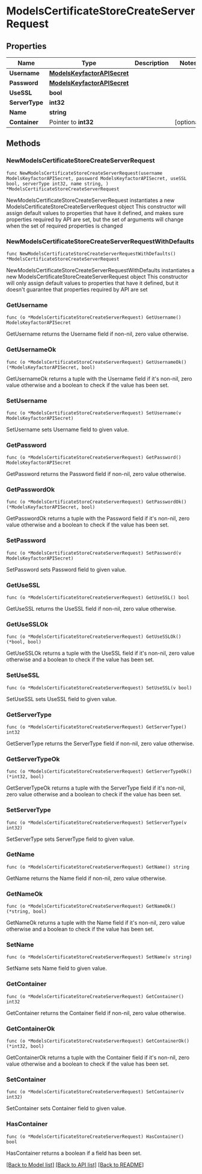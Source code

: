 # ModelsCertificateStoreCreateServerRequest

## Properties

Name | Type | Description | Notes
------------ | ------------- | ------------- | -------------
**Username** | [**ModelsKeyfactorAPISecret**](ModelsKeyfactorAPISecret.md) |  | 
**Password** | [**ModelsKeyfactorAPISecret**](ModelsKeyfactorAPISecret.md) |  | 
**UseSSL** | **bool** |  | 
**ServerType** | **int32** |  | 
**Name** | **string** |  | 
**Container** | Pointer to **int32** |  | [optional] 

## Methods

### NewModelsCertificateStoreCreateServerRequest

`func NewModelsCertificateStoreCreateServerRequest(username ModelsKeyfactorAPISecret, password ModelsKeyfactorAPISecret, useSSL bool, serverType int32, name string, ) *ModelsCertificateStoreCreateServerRequest`

NewModelsCertificateStoreCreateServerRequest instantiates a new ModelsCertificateStoreCreateServerRequest object
This constructor will assign default values to properties that have it defined,
and makes sure properties required by API are set, but the set of arguments
will change when the set of required properties is changed

### NewModelsCertificateStoreCreateServerRequestWithDefaults

`func NewModelsCertificateStoreCreateServerRequestWithDefaults() *ModelsCertificateStoreCreateServerRequest`

NewModelsCertificateStoreCreateServerRequestWithDefaults instantiates a new ModelsCertificateStoreCreateServerRequest object
This constructor will only assign default values to properties that have it defined,
but it doesn't guarantee that properties required by API are set

### GetUsername

`func (o *ModelsCertificateStoreCreateServerRequest) GetUsername() ModelsKeyfactorAPISecret`

GetUsername returns the Username field if non-nil, zero value otherwise.

### GetUsernameOk

`func (o *ModelsCertificateStoreCreateServerRequest) GetUsernameOk() (*ModelsKeyfactorAPISecret, bool)`

GetUsernameOk returns a tuple with the Username field if it's non-nil, zero value otherwise
and a boolean to check if the value has been set.

### SetUsername

`func (o *ModelsCertificateStoreCreateServerRequest) SetUsername(v ModelsKeyfactorAPISecret)`

SetUsername sets Username field to given value.


### GetPassword

`func (o *ModelsCertificateStoreCreateServerRequest) GetPassword() ModelsKeyfactorAPISecret`

GetPassword returns the Password field if non-nil, zero value otherwise.

### GetPasswordOk

`func (o *ModelsCertificateStoreCreateServerRequest) GetPasswordOk() (*ModelsKeyfactorAPISecret, bool)`

GetPasswordOk returns a tuple with the Password field if it's non-nil, zero value otherwise
and a boolean to check if the value has been set.

### SetPassword

`func (o *ModelsCertificateStoreCreateServerRequest) SetPassword(v ModelsKeyfactorAPISecret)`

SetPassword sets Password field to given value.


### GetUseSSL

`func (o *ModelsCertificateStoreCreateServerRequest) GetUseSSL() bool`

GetUseSSL returns the UseSSL field if non-nil, zero value otherwise.

### GetUseSSLOk

`func (o *ModelsCertificateStoreCreateServerRequest) GetUseSSLOk() (*bool, bool)`

GetUseSSLOk returns a tuple with the UseSSL field if it's non-nil, zero value otherwise
and a boolean to check if the value has been set.

### SetUseSSL

`func (o *ModelsCertificateStoreCreateServerRequest) SetUseSSL(v bool)`

SetUseSSL sets UseSSL field to given value.


### GetServerType

`func (o *ModelsCertificateStoreCreateServerRequest) GetServerType() int32`

GetServerType returns the ServerType field if non-nil, zero value otherwise.

### GetServerTypeOk

`func (o *ModelsCertificateStoreCreateServerRequest) GetServerTypeOk() (*int32, bool)`

GetServerTypeOk returns a tuple with the ServerType field if it's non-nil, zero value otherwise
and a boolean to check if the value has been set.

### SetServerType

`func (o *ModelsCertificateStoreCreateServerRequest) SetServerType(v int32)`

SetServerType sets ServerType field to given value.


### GetName

`func (o *ModelsCertificateStoreCreateServerRequest) GetName() string`

GetName returns the Name field if non-nil, zero value otherwise.

### GetNameOk

`func (o *ModelsCertificateStoreCreateServerRequest) GetNameOk() (*string, bool)`

GetNameOk returns a tuple with the Name field if it's non-nil, zero value otherwise
and a boolean to check if the value has been set.

### SetName

`func (o *ModelsCertificateStoreCreateServerRequest) SetName(v string)`

SetName sets Name field to given value.


### GetContainer

`func (o *ModelsCertificateStoreCreateServerRequest) GetContainer() int32`

GetContainer returns the Container field if non-nil, zero value otherwise.

### GetContainerOk

`func (o *ModelsCertificateStoreCreateServerRequest) GetContainerOk() (*int32, bool)`

GetContainerOk returns a tuple with the Container field if it's non-nil, zero value otherwise
and a boolean to check if the value has been set.

### SetContainer

`func (o *ModelsCertificateStoreCreateServerRequest) SetContainer(v int32)`

SetContainer sets Container field to given value.

### HasContainer

`func (o *ModelsCertificateStoreCreateServerRequest) HasContainer() bool`

HasContainer returns a boolean if a field has been set.


[[Back to Model list]](../README.md#documentation-for-models) [[Back to API list]](../README.md#documentation-for-api-endpoints) [[Back to README]](../README.md)


